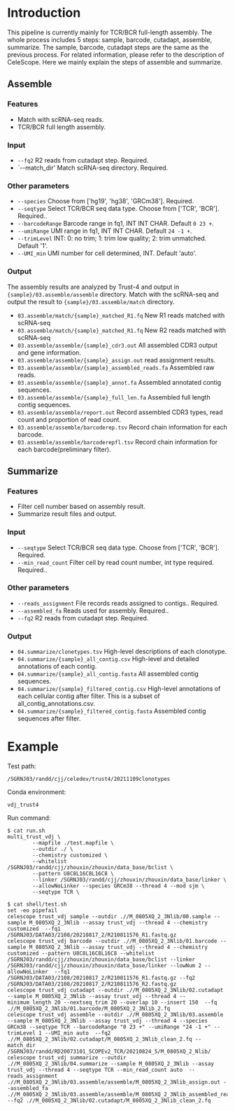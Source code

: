 # Introduction

This pipeline is currently mainly for TCR/BCR full-length assembly. The whole process includes 5 steps: sample, barcode, cutadapt, assemble, summarize. The sample, barcode, cutadapt steps are the same as the previous process. For related information, please refer to the description of CeleScope. Here we mainly explain the steps of assemble and summarize.

## Assemble

### Features

- Match with scRNA-seq reads.
- TCR/BCR full length assembly.

### Input

- `--fq2` R2 reads from cutadapt step. Required.
- `--match_dir' Match scRNA-seq directory. Required.

### Other parameters

- `--species` Choose from ['hg19', 'hg38', 'GRCm38']. Required.
- `--seqtype` Select TCR/BCR seq data type. Choose from ['TCR', 'BCR']. Required..
- `--barcodeRange` Barcode range in fq1, INT INT CHAR. Default `0 23 +`.
- `--umiRange` UMI range in fq1, INT INT CHAR. Default `24 -1 +`.
- `--trimLevel` INT: 0: no trim; 1: trim low quality; 2: trim unmatched. Default '1'.
- `--UMI_min` UMI number for cell determined, INT. Default 'auto'.

### Output

The assembly results are analyzed by Trust-4 and output in `{sample}/03.assemble/assemble` directory. Match with the scRNA-seq and output the result to `{sample}/03.assemble/match` directory.

- `03.assemble/match/{sample}_matched_R1.fq` New R1 reads matched with scRNA-seq
- `03.assemble/match/{sample}_matched_R1.fq` New R2 reads matched with scRNA-seq
- `03.assemble/assemble/{sample}_cdr3.out` All assembled CDR3 output and gene information.
- `03.assemble/assemble/{sample}_assign.out` read assignment results.
- `03.assemble/assemble/{sample}_assembled_reads.fa` Assembled raw reads.
- `03.assemble/assemble/{sample}_annot.fa` Assembled annotated contig sequences.
- `03.assemble/assemble/{sample}_full_len.fa` Assembled full length contig sequences.
- `03.assemble/assemble/report.out` Record assembled CDR3 types, read count and proportion of read count.
- `03.assemble/assemble/barcoderep.tsv` Record chain information for each barcode.
- `03.assemble/assemble/barcoderepfl.tsv` Record chain information for each barcode(preliminary filter).

## Summarize

### Features

- Filter cell number based on assembly result.
- Summarize result files and output.

### Input

- `--seqtype` Select TCR/BCR seq data type. Choose from ['TCR', 'BCR']. Required.
- `--min_read_count` Filter cell by read count number, int type required. Required..

### Other parameters

- `--reads_assignment` File records reads assigned to contigs.. Required.
- `--assembled_fa` Reads used for assembly. Required..
- `--fq2` R2 reads from cutadapt step. Required.

### Output

- `04.summarize/clonetypes.tsv` High-level descriptions of each clonotype.
- `04.summarize/{sample}_all_contig.csv` High-level and detailed annotations of each contig.
- `04.summarize/{sample}_all_contig.fasta` All assembled contig sequences.
- `04.summarize/{sample}_filtered_contig.csv` High-level annotations of each cellular contig after filter. This is a subset of all_contig_annotations.csv.
- `04.summarize/{sample}_filtered_contig.fasta` Assembled contig sequences after filter.

# Example

Test path: 

`/SGRNJ03/randd/cjj/celedev/trust4/20211109clonotypes`

Conda environment: 

`vdj_trust4`

Run command: 

```
$ cat run.sh 
multi_trust_vdj \
        --mapfile ./test.mapfile \
        --outdir ./ \
        --chemistry customized \
        --whitelist /SGRNJ03/randd/cjj/zhouxin/zhouxin/data_base/bclist \
        --pattern U8C8L16C8L16C8 \
        --linker /SGRNJ03/randd/cjj/zhouxin/zhouxin/data_base/linker \
        --allowNoLinker --species GRCm38 --thread 4 --mod sjm \
        --seqtype TCR \
```

```
$ cat shell/test.sh 
set -eo pipefail
celescope trust_vdj sample --outdir .//M_0805XQ_2_3Nlib/00.sample --sample M_0805XQ_2_3Nlib --assay trust_vdj --thread 4 --chemistry customized  --fq1 /SGRNJ03/DATA03/2108/20210817_2/R210811576_R1.fastq.gz
celescope trust_vdj barcode --outdir .//M_0805XQ_2_3Nlib/01.barcode --sample M_0805XQ_2_3Nlib --assay trust_vdj --thread 4 --chemistry customized --pattern U8C8L16C8L16C8 --whitelist /SGRNJ03/randd/cjj/zhouxin/zhouxin/data_base/bclist --linker /SGRNJ03/randd/cjj/zhouxin/zhouxin/data_base/linker --lowNum 2 --allowNoLinker  --fq1 /SGRNJ03/DATA03/2108/20210817_2/R210811576_R1.fastq.gz --fq2 /SGRNJ03/DATA03/2108/20210817_2/R210811576_R2.fastq.gz
celescope trust_vdj cutadapt --outdir .//M_0805XQ_2_3Nlib/02.cutadapt --sample M_0805XQ_2_3Nlib --assay trust_vdj --thread 4 --minimum_length 20 --nextseq_trim 20 --overlap 10 --insert 150  --fq .//M_0805XQ_2_3Nlib/01.barcode/M_0805XQ_2_3Nlib_2.fq
celescope trust_vdj assemble --outdir .//M_0805XQ_2_3Nlib/03.assemble --sample M_0805XQ_2_3Nlib --assay trust_vdj --thread 4 --species GRCm38 --seqtype TCR --barcodeRange "0 23 +" --umiRange "24 -1 +" --trimLevel 1 --UMI_min auto  --fq2 .//M_0805XQ_2_3Nlib/02.cutadapt/M_0805XQ_2_3Nlib_clean_2.fq --match_dir /SGRNJ03/randd/RD20073101_SCOPEv2_TCR/20210824_5/M_0805XQ_2_Nlib/
celescope trust_vdj summarize --outdir .//M_0805XQ_2_3Nlib/04.summarize --sample M_0805XQ_2_3Nlib --assay trust_vdj --thread 4 --seqtype TCR --min_read_count auto  --reads_assignment .//M_0805XQ_2_3Nlib/03.assemble/assemble/M_0805XQ_2_3Nlib_assign.out --assembled_fa .//M_0805XQ_2_3Nlib/03.assemble/assemble/M_0805XQ_2_3Nlib_assembled_reads.fa --fq2 .//M_0805XQ_2_3Nlib/02.cutadapt/M_0805XQ_2_3Nlib_clean_2.fq
```









